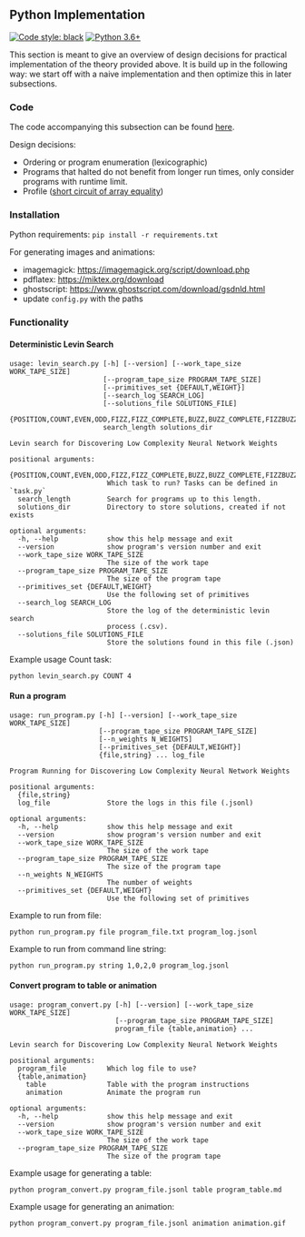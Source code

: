 ## Python Implementation

[![Code style: black](https://img.shields.io/badge/code%20style-black-000000.svg)](https://github.com/python/black) 
[![Python 3.6+](https://img.shields.io/badge/python-3.6+-blue.svg)](https://www.python.org/download/releases/3.6.0/)

This section is meant to give an overview of design decisions for practical implementation of the theory provided above.
It is build up in the following way: we start off with a naive implementation and then optimize this in later subsections.

### Code
The code accompanying this subsection can be found [here](https://github.com/sbrugman/levin-program-search/tree/master/implementations/).

Design decisions:
- Ordering or program enumeration (lexicographic)
- Programs that halted do not benefit from longer run times, only consider programs with runtime limit.
- Profile ([short circuit of array equality](https://stackoverflow.com/questions/26260848/numpy-fast-check-for-complete-array-equality-like-matlabs-isequal))

### Installation

Python requirements: `pip install -r requirements.txt`

For generating images and animations:
- imagemagick: https://imagemagick.org/script/download.php
- pdflatex: https://miktex.org/download
- ghostscript: https://www.ghostscript.com/download/gsdnld.html
- update `config.py` with the paths

### Functionality

#### Deterministic Levin Search

```
usage: levin_search.py [-h] [--version] [--work_tape_size WORK_TAPE_SIZE]
                       [--program_tape_size PROGRAM_TAPE_SIZE]
                       [--primitives_set {DEFAULT,WEIGHT}]
                       [--search_log SEARCH_LOG]
                       [--solutions_file SOLUTIONS_FILE]
                       {POSITION,COUNT,EVEN,ODD,FIZZ,FIZZ_COMPLETE,BUZZ,BUZZ_COMPLETE,FIZZBUZZ,FIZZBUZZ_COMPLETE,NEGATIVE_ONE,NEGATIVE_ONE_TWO_THREE}
                       search_length solutions_dir

Levin search for Discovering Low Complexity Neural Network Weights

positional arguments:
  {POSITION,COUNT,EVEN,ODD,FIZZ,FIZZ_COMPLETE,BUZZ,BUZZ_COMPLETE,FIZZBUZZ,FIZZBUZZ_COMPLETE,NEGATIVE_ONE,NEGATIVE_ONE_TWO_THREE}
                        Which task to run? Tasks can be defined in `task.py`
  search_length         Search for programs up to this length.
  solutions_dir         Directory to store solutions, created if not exists

optional arguments:
  -h, --help            show this help message and exit
  --version             show program's version number and exit
  --work_tape_size WORK_TAPE_SIZE
                        The size of the work tape
  --program_tape_size PROGRAM_TAPE_SIZE
                        The size of the program tape
  --primitives_set {DEFAULT,WEIGHT}
                        Use the following set of primitives
  --search_log SEARCH_LOG
                        Store the log of the deterministic levin search
                        process (.csv).
  --solutions_file SOLUTIONS_FILE
                        Store the solutions found in this file (.json)
```

Example usage Count task:

```console
python levin_search.py COUNT 4
```

#### Run a program

```
usage: run_program.py [-h] [--version] [--work_tape_size WORK_TAPE_SIZE]
                      [--program_tape_size PROGRAM_TAPE_SIZE]
                      [--n_weights N_WEIGHTS]
                      [--primitives_set {DEFAULT,WEIGHT}]
                      {file,string} ... log_file

Program Running for Discovering Low Complexity Neural Network Weights

positional arguments:
  {file,string}
  log_file              Store the logs in this file (.jsonl)

optional arguments:
  -h, --help            show this help message and exit
  --version             show program's version number and exit
  --work_tape_size WORK_TAPE_SIZE
                        The size of the work tape
  --program_tape_size PROGRAM_TAPE_SIZE
                        The size of the program tape
  --n_weights N_WEIGHTS
                        The number of weights
  --primitives_set {DEFAULT,WEIGHT}
                        Use the following set of primitives
```

Example to run from file:

```console
python run_program.py file program_file.txt program_log.jsonl
```

Example to run from command line string:

```console
python run_program.py string 1,0,2,0 program_log.jsonl
```

#### Convert program to table or animation

```
usage: program_convert.py [-h] [--version] [--work_tape_size WORK_TAPE_SIZE]
                          [--program_tape_size PROGRAM_TAPE_SIZE]
                          program_file {table,animation} ...

Levin search for Discovering Low Complexity Neural Network Weights

positional arguments:
  program_file          Which log file to use?
  {table,animation}
    table               Table with the program instructions
    animation           Animate the program run

optional arguments:
  -h, --help            show this help message and exit
  --version             show program's version number and exit
  --work_tape_size WORK_TAPE_SIZE
                        The size of the work tape
  --program_tape_size PROGRAM_TAPE_SIZE
                        The size of the program tape
```

Example usage for generating a table:

```console
python program_convert.py program_file.jsonl table program_table.md
```

Example usage for generating an animation:

```console
python program_convert.py program_file.jsonl animation animation.gif
```
